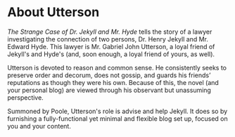# About Utterson 

*The Strange Case of Dr. Jekyll and Mr. Hyde* tells the story of a lawyer investigating the connection of two persons, Dr. Henry Jekyll and Mr. Edward Hyde. This lawyer is Mr. Gabriel John Utterson, a loyal friend of Jekyll's and Hyde's (and, soon enough, a loyal friend of yours, as well).

Utterson is devoted to reason and common sense. He consistently seeks to preserve order and decorum, does not gossip, and guards his friends’ reputations as though they were his own. Because of this, the novel (and your personal blog) are viewed through his observant but unassuming perspective.

Summoned by Poole, Utterson's role is advise and help Jekyll. It does so by furnishing a fully-functional yet minimal and flexible blog set up, focused on you and your content.


